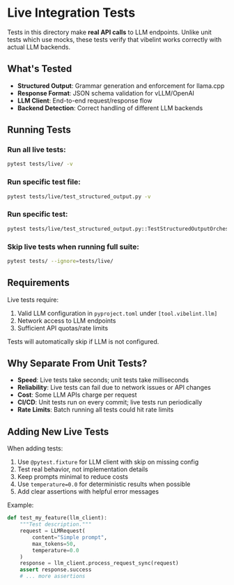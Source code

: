 # Live Integration Tests

Tests in this directory make **real API calls** to LLM endpoints. Unlike unit tests which use mocks, these tests verify that vibelint works correctly with actual LLM backends.

## What's Tested

- **Structured Output**: Grammar generation and enforcement for llama.cpp
- **Response Format**: JSON schema validation for vLLM/OpenAI
- **LLM Client**: End-to-end request/response flow
- **Backend Detection**: Correct handling of different LLM backends

## Running Tests

### Run all live tests:
```bash
pytest tests/live/ -v
```

### Run specific test file:
```bash
pytest tests/live/test_structured_output.py -v
```

### Run specific test:
```bash
pytest tests/live/test_structured_output.py::TestStructuredOutputOrchestrator::test_focus_check_schema -v
```

### Skip live tests when running full suite:
```bash
pytest tests/ --ignore=tests/live/
```

## Requirements

Live tests require:
1. Valid LLM configuration in `pyproject.toml` under `[tool.vibelint.llm]`
2. Network access to LLM endpoints
3. Sufficient API quotas/rate limits

Tests will automatically skip if LLM is not configured.

## Why Separate From Unit Tests?

- **Speed**: Live tests take seconds; unit tests take milliseconds
- **Reliability**: Live tests can fail due to network issues or API changes
- **Cost**: Some LLM APIs charge per request
- **CI/CD**: Unit tests run on every commit; live tests run periodically
- **Rate Limits**: Batch running all tests could hit rate limits

## Adding New Live Tests

When adding tests:
1. Use `@pytest.fixture` for LLM client with skip on missing config
2. Test real behavior, not implementation details
3. Keep prompts minimal to reduce costs
4. Use `temperature=0.0` for deterministic results when possible
5. Add clear assertions with helpful error messages

Example:
```python
def test_my_feature(llm_client):
    """Test description."""
    request = LLMRequest(
        content="Simple prompt",
        max_tokens=50,
        temperature=0.0
    )
    response = llm_client.process_request_sync(request)
    assert response.success
    # ... more assertions
```
